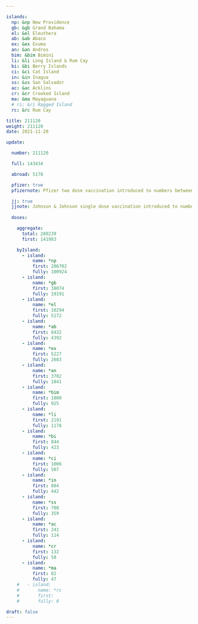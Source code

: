 ```yaml
---

islands:
  np: &np New Providence
  gb: &gb Grand Bahama
  el: &el Eleuthera
  ab: &ab Abaco
  ex: &ex Exuma
  an: &an Andros
  bim: &bim Bimini
  li: &li Long Island & Rum Cay
  bi: &bi Berry Islands
  ci: &ci Cat Island
  in: &in Inagua
  ss: &ss San Salvador
  ac: &ac Acklins
  cr: &cr Crooked Island
  ma: &ma Mayaguana
  # ri: &ri Ragged Island
  rc: &rc Rum Cay

title: 211120
weight: 211120
date: 2021-11-20

update:

  number: 211120

  full: 143434

  abroad: 5178

  pfizer: true
  pfizernote: Pfizer two dose vaccination introduced to numbers between Sunday, Aug 08, 2021 and  Saturday, Aug 14, 2021 period.

  jj: true
  jjnote: Johnson & Johnson single dose vaccination introduced to numbers between Sunday, Sep 05, 2021 and Fri, Sep 10, 2021 period.
  
  doses:

    aggregate:
      total: 280239
      first: 141983

    byIsland:
      - island:
          name: *np
          first: 206702
          fully: 100924
      - island:
          name: *gb
          first: 38074
          fully: 19191
      - island:
          name: *el
          first: 10294
          fully: 5172
      - island:
          name: *ab
          first: 8432
          fully: 4392
      - island:
          name: *ex
          first: 5227
          fully: 2683
      - island:
          name: *an
          first: 3702
          fully: 1841
      - island:
          name: *bim
          first: 1800
          fully: 925
      - island:
          name: *li
          first: 2191
          fully: 1178
      - island:
          name: *bi
          first: 844
          fully: 423
      - island:
          name: *ci
          first: 1006
          fully: 507
      - island:
          name: *in
          first: 804
          fully: 442
      - island:
          name: *ss
          first: 708
          fully: 359
      - island:
          name: *ac
          first: 241
          fully: 114
      - island:
          name: *cr
          first: 132
          fully: 58
      - island:
          name: *ma
          first: 82
          fully: 47
    #   - island:
    #       name: *rc
    #       first: 
    #       fully: 0

draft: false
---
```


